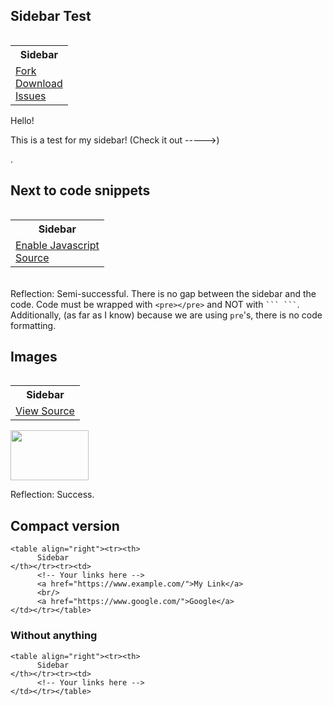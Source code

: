 ## Sidebar Test
<table align="right">
  <tr>
    <th>
      Sidebar
    </th>
  </tr>
  <tr>
    <td>
      <a href="https://github.com/m-doescode/m-doescode/fork">Fork</a>
      <br/>
      <a href="https://minhaskamal.github.io/DownGit/#/home?url=https://github.com/m-doescode/m-doescode/">Download</a>
      <br/>
      <a href="https://minhaskamal.github.io/DownGit/#/home?url=https://github.com/m-doescode/m-doescode/">Issues</a>
    </td>
  </tr>
</table>

Hello!


This is a test for my sidebar!
(Check it out ----->)



.
## Next to code snippets
<table align="right">
  <tr>
    <th>
      Sidebar
    </th>
  </tr>
  <tr>
    <td>
      <a href="https://www.enable-javascript.com/">Enable Javascript</a>
      <br/>
      <a href="https://www.freecodecamp.org/news/javascript-example/">Source</a>
    </td>
  </tr>
</table>


  
<pre>
function getGrades() {
    var args = Array.prototype.slice.call(arguments, 1, 3);
    return args;
  }
  
// Let's output this!
console.log(getGrades(90, 100, 75, 40, 89, 95));
</pre>

Reflection: Semi-successful. There is no gap between the sidebar and the code. Code must be wrapped with `<pre></pre>` and NOT with ` ``` ``` `. Additionally, (as far as I know) because we are using `pre`'s, there is no code formatting.

## Images

<table align="right">
  <tr>
    <th>
      Sidebar
    </th>
  </tr>
  <tr>
    <td>
      <a href="https://en.wikipedia.org/wiki/Cookie">View Source</a>
    </td>
  </tr>
</table>

<img width=125 height=80 src="https://upload.wikimedia.org/wikipedia/commons/f/f1/2ChocolateChipCookies.jpg" />

Reflection: Success.

## Compact version

```
<table align="right"><tr><th>
      Sidebar
</th></tr><tr><td>
      <!-- Your links here -->
      <a href="https://www.example.com/">My Link</a>
      <br/>
      <a href="https://www.google.com/">Google</a>
</td></tr></table>
```

### Without anything


```
<table align="right"><tr><th>
      Sidebar
</th></tr><tr><td>
      <!-- Your links here -->
</td></tr></table>
```

